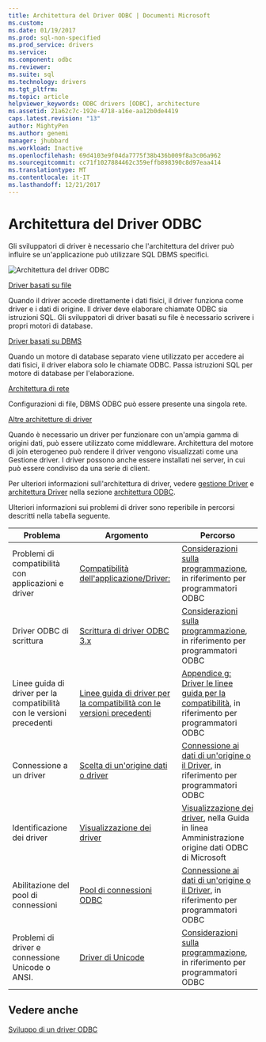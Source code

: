 ```yaml
---
title: Architettura del Driver ODBC | Documenti Microsoft
ms.custom: 
ms.date: 01/19/2017
ms.prod: sql-non-specified
ms.prod_service: drivers
ms.service: 
ms.component: odbc
ms.reviewer: 
ms.suite: sql
ms.technology: drivers
ms.tgt_pltfrm: 
ms.topic: article
helpviewer_keywords: ODBC drivers [ODBC], architecture
ms.assetid: 21a62c7c-192e-4718-a16e-aa12b0de4419
caps.latest.revision: "13"
author: MightyPen
ms.author: genemi
manager: jhubbard
ms.workload: Inactive
ms.openlocfilehash: 69d4103e9f04da7775f38b436b009f8a3c06a962
ms.sourcegitcommit: cc71f1027884462c359effb898390c8d97eaa414
ms.translationtype: MT
ms.contentlocale: it-IT
ms.lasthandoff: 12/21/2017
---
```

# <a name="odbc-driver-architecture"></a>Architettura del Driver ODBC
Gli sviluppatori di driver è necessario che l'architettura del driver può influire se un'applicazione può utilizzare SQL DBMS specifici.  
  
 ![Architettura del driver ODBC](../../../odbc/reference/develop-driver/media/odbcdriverovruarch.gif "ODBCDriverOvruArch")  
  
 [Driver basati su file](../../../odbc/reference/file-based-drivers.md)  
  
 Quando il driver accede direttamente i dati fisici, il driver funziona come driver e i dati di origine. Il driver deve elaborare chiamate ODBC sia istruzioni SQL. Gli sviluppatori di driver basati su file è necessario scrivere i propri motori di database.  
  
 [Driver basati su DBMS](../../../odbc/reference/dbms-based-drivers.md)  
  
 Quando un motore di database separato viene utilizzato per accedere ai dati fisici, il driver elabora solo le chiamate ODBC. Passa istruzioni SQL per motore di database per l'elaborazione.  
  
 [Architettura di rete](../../../odbc/reference/network-example.md)  
  
 Configurazioni di file, DBMS ODBC può essere presente una singola rete.  
  
 [Altre architetture di driver](../../../odbc/reference/other-driver-architectures.md)  
  
 Quando è necessario un driver per funzionare con un'ampia gamma di origini dati, può essere utilizzato come middleware. Architettura del motore di join eterogeneo può rendere il driver vengono visualizzati come una Gestione driver. I driver possono anche essere installati nei server, in cui può essere condiviso da una serie di client.  
  
 Per ulteriori informazioni sull'architettura di driver, vedere [gestione Driver](../../../odbc/reference/the-driver-manager.md) e [architettura Driver](../../../odbc/reference/driver-architecture.md) nella sezione [architettura ODBC](../../../odbc/reference/odbc-architecture.md).  
  
 Ulteriori informazioni sui problemi di driver sono reperibile in percorsi descritti nella tabella seguente.  
  
|Problema|Argomento|Percorso|  
|-----------|-----------|--------------|  
|Problemi di compatibilità con applicazioni e driver|[Compatibilità dell'applicazione/Driver:](../../../odbc/reference/develop-app/application-and-driver-compatibility.md)|[Considerazioni sulla programmazione](../../../odbc/reference/develop-app/programming-considerations.md), in riferimento per programmatori ODBC|  
|Driver ODBC di scrittura|[Scrittura di driver ODBC 3.x](../../../odbc/reference/develop-app/writing-odbc-3-x-drivers.md)|[Considerazioni sulla programmazione](../../../odbc/reference/develop-app/programming-considerations.md), in riferimento per programmatori ODBC|  
|Linee guida di driver per la compatibilità con le versioni precedenti|[Linee guida di driver per la compatibilità con le versioni precedenti](../../../odbc/reference/appendixes/appendix-g-driver-guidelines-for-backward-compatibility.md)|[Appendice g: Driver le linee guida per la compatibilità](../../../odbc/reference/appendixes/appendix-g-driver-guidelines-for-backward-compatibility.md), in riferimento per programmatori ODBC|  
|Connessione a un driver|[Scelta di un'origine dati o driver](../../../odbc/reference/develop-app/choosing-a-data-source-or-driver.md)|[Connessione ai dati di un'origine o il Driver](../../../odbc/reference/develop-app/connecting-to-a-data-source-or-driver.md), in riferimento per programmatori ODBC|  
|Identificazione dei driver|[Visualizzazione dei driver](../../../odbc/admin/viewing-drivers.md)|[Visualizzazione dei driver](../../../odbc/admin/viewing-drivers.md), nella Guida in linea Amministrazione origine dati ODBC di Microsoft|  
|Abilitazione del pool di connessioni|[Pool di connessioni ODBC](../../../odbc/reference/develop-app/driver-manager-connection-pooling.md)|[Connessione ai dati di un'origine o il Driver](../../../odbc/reference/develop-app/connecting-to-a-data-source-or-driver.md), in riferimento per programmatori ODBC|  
|Problemi di driver e connessione Unicode o ANSI.|[Driver di Unicode](../../../odbc/reference/develop-app/unicode-drivers.md)|[Considerazioni sulla programmazione](../../../odbc/reference/develop-app/programming-considerations.md), in riferimento per programmatori ODBC|  
  
## <a name="see-also"></a>Vedere anche  
 [Sviluppo di un driver ODBC](../../../odbc/reference/develop-driver/developing-an-odbc-driver.md)
